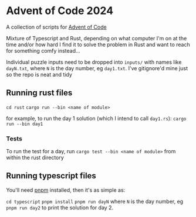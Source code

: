 # Advent of Code 2024

A collection of scripts for [Advent of Code](https://adventofcode.com/)

Mixture of Typescript and Rust, depending on what computer I'm on at the time and/or how hard I find it to solve the problem in Rust and want to reach for something comfy instead...

Individual puzzle inputs need to be dropped into `inputs/` with names like `dayN.txt`, where `N` is the day number, eg `day1.txt`. I've gitignore'd mine just so the repo is neat and tidy

## Running rust files

`cd rust`
`cargo run --bin <name of module>`

for example, to run the day 1 solution (which I intend to call `day1.rs`): `cargo run --bin day1`

### Tests

To run the test for a day, run `cargo test --bin <name of module>` from within the rust directory

## Running typescript files

You'll need [pnpm](https://pnpm.io/) installed, then it's as simple as:

`cd typescript`
`pnpm install`
`pnpm run dayN` where `N` is the day number, eg `pnpm run day2` to print the solution for day 2.
